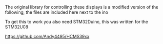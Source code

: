 The original library for controlling these displays is a modified version of the following, the files are included here next to the ino

To get this to work you also need STM32Duino, this was written for the STM32U08

https://github.com/Andy4495/HCMS39xx
